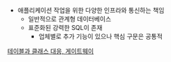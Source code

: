 - 애플리케이션 작업을 위한 다양한 인프라와 통신하는 책임
	- 일반적으로 관계형 데이터베이스
	- 표준화된 강력한 SQL이 존재
		- 업체별로 추가 기능이 있으나 핵심 구문은 공통적

[테이블과 클래스 대응,  게이트웨이](테이블과%20클래스%20대응,%20%20게이트웨이.md)